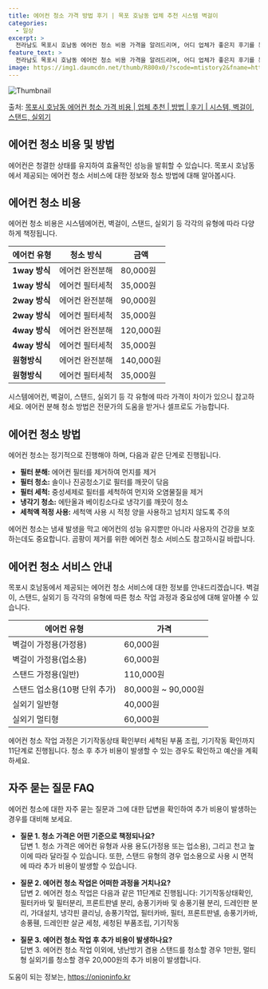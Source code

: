 ```yaml
---
title: 에어컨 청소 가격 방법 후기 | 목포 호남동 업체 추천 시스템 벽걸이
categories:
  - 일상
excerpt: >
  전라남도 목포시 호남동 에어컨 청소 비용 가격을 알려드리며, 어디 업체가 좋은지 후기를 통해 알아보겠습니다. 현재 글에서는 시스템, 벽걸이, 스탠드, 실외기 각각에 대해 청소 비용이 나와 있으니 참고하시면 되겠습니다. 에어컨 분해 청소 방법 보기 👈 클릭셀프 에어컨 청소 방법 보기👈 클릭목포시 호남동 에어컨 청소 비용시스템에어컨 방식클리닝방식금액1way 방식에어컨 완전분해80,000원1way 방식에어컨 필터세척35,000원2way 방식에어컨 완전분해90,000원2way 방식에어컨 필터세척35,000원4way 방식에어컨 완전분해120,000원4way 방식에어컨 필터세척35,000원원형방식에어컨 완전분해140,000원원형방식에어컨 필터세척35,000원에어컨 청소 견적 샘플 보기 👈 클릭에어컨 냄새의 원인에어..
feature_text: >
  전라남도 목포시 호남동 에어컨 청소 비용 가격을 알려드리며, 어디 업체가 좋은지 후기를 통해 알아보겠습니다. 현재 글에서는 시스템, 벽걸이, 스탠드, 실외기 각각에 대해 청소 비용이 나와 있으니 참고하시면 되겠습니다. 에어컨 분해 청소 방법 보기 👈 클릭셀프 에어컨 청소 방법 보기👈 클릭목포시 호남동 에어컨 청소 비용시스템에어컨 방식클리닝방식금액1way 방식에어컨 완전분해80,000원1way 방식에어컨 필터세척35,000원2way 방식에어컨 완전분해90,000원2way 방식에어컨 필터세척35,000원4way 방식에어컨 완전분해120,000원4way 방식에어컨 필터세척35,000원원형방식에어컨 완전분해140,000원원형방식에어컨 필터세척35,000원에어컨 청소 견적 샘플 보기 👈 클릭에어컨 냄새의 원인에어..
image: https://img1.daumcdn.net/thumb/R800x0/?scode=mtistory2&fname=https%3A%2F%2Fblog.kakaocdn.net%2Fdn%2FPKvXC%2FbtsHw6xHW8u%2FkI2VEKmevliFoOSKJ0YMkK%2Fimg.webp
---
```


![Thumbnail](https://img1.daumcdn.net/thumb/R800x0/?scode=mtistory2&fname=https%3A%2F%2Fblog.kakaocdn.net%2Fdn%2FPKvXC%2FbtsHw6xHW8u%2FkI2VEKmevliFoOSKJ0YMkK%2Fimg.webp)

<p>출처: <a href="https://onioninfo.kr/entry/%EB%AA%A9%ED%8F%AC%EC%8B%9C-%ED%98%B8%EB%82%A8%EB%8F%99-%EC%97%90%EC%96%B4%EC%BB%A8-%EC%B2%AD%EC%86%8C-%EA%B0%80%EA%B2%A9-%EB%B9%84%EC%9A%A9-%EC%97%85%EC%B2%B4-%EC%B6%94%EC%B2%9C-%EB%B0%A9%EB%B2%95-%ED%9B%84%EA%B8%B0-%EC%8B%9C%EC%8A%A4%ED%85%9C-%EB%B2%BD%EA%B1%B8%EC%9D%B4-%EC%8A%A4%ED%83%A0%EB%93%9C-%EC%8B%A4%EC%99%B8%EA%B8%B0" rel="dofollow">목포시 호남동 에어컨 청소 가격 비용 | 업체 추천 | 방법 | 후기 | 시스템, 벽걸이, 스탠드, 실외기</a> </p>

## 에어컨 청소 비용 및 방법

에어컨은 청결한 상태를 유지하여 효율적인 성능을 발휘할 수 있습니다. 목포시 호남동에서 제공되는 에어컨 청소 서비스에 대한 정보와 청소
방법에 대해 알아봅시다.

## 에어컨 청소 비용

에어컨 청소 비용은 시스템에어컨, 벽걸이, 스탠드, 실외기 등 각각의 유형에 따라 다양하게 책정됩니다.

**에어컨 유형** | **청소 방식** | **금액**  
---|---|---  
**1way 방식** | 에어컨 완전분해 | 80,000원  
**1way 방식** | 에어컨 필터세척 | 35,000원  
**2way 방식** | 에어컨 완전분해 | 90,000원  
**2way 방식** | 에어컨 필터세척 | 35,000원  
**4way 방식** | 에어컨 완전분해 | 120,000원  
**4way 방식** | 에어컨 필터세척 | 35,000원  
**원형방식** | 에어컨 완전분해 | 140,000원  
**원형방식** | 에어컨 필터세척 | 35,000원  
  
시스템에어컨, 벽걸이, 스탠드, 실외기 등 각 유형에 따라 가격이 차이가 있으니 참고하세요. 에어컨 분해 청소 방법은 전문가의 도움을 받거나
셀프로도 가능합니다.

## 에어컨 청소 방법

에어컨 청소는 정기적으로 진행해야 하며, 다음과 같은 단계로 진행됩니다.

  * **필터 분해:** 에어컨 필터를 제거하여 먼지를 제거
  * **필터 청소:** 솔이나 진공청소기로 필터를 깨끗이 닦음
  * **필터 세척:** 중성세제로 필터를 세척하여 먼지와 오염물질을 제거
  * **냉각기 청소:** 에탄올과 베이킹소다로 냉각기를 깨끗이 청소
  * **세척액 적정 사용:** 세척액 사용 시 적정 양을 사용하고 넘치지 않도록 주의

에어컨 청소는 냄새 발생을 막고 에어컨의 성능 유지뿐만 아니라 사용자의 건강을 보호하는데도 중요합니다. 곰팡이 제거를 위한 에어컨 청소
서비스도 참고하시길 바랍니다.

## 에어컨 청소 서비스 안내

목포시 호남동에서 제공되는 에어컨 청소 서비스에 대한 정보를 안내드리겠습니다. 벽걸이, 스탠드, 실외기 등 각각의 유형에 따른 청소 작업
과정과 중요성에 대해 알아볼 수 있습니다.

**에어컨 유형** | **가격**  
---|---  
벽걸이 가정용(가정용) | 60,000원  
벽걸이 가정용(업소용) | 60,000원  
스탠드 가정용(일반) | 110,000원  
스탠드 업소용(10평 단위 추가) | 80,000원 ~ 90,000원  
실외기 일반형 | 40,000원  
실외기 멀티형 | 60,000원  
  
에어컨 청소 작업 과정은 기기작동상태 확인부터 세척된 부품 조립, 기기작동 확인까지 11단계로 진행됩니다. 청소 후 추가 비용이 발생할 수
있는 경우도 확인하고 예산을 계획하세요.

## 자주 묻는 질문 FAQ

에어컨 청소에 대한 자주 묻는 질문과 그에 대한 답변을 확인하여 추가 비용이 발생하는 경우를 대비해 보세요.

  * **질문 1. 청소 가격은 어떤 기준으로 책정되나요?**  
답변 1. 청소 가격은 에어컨 유형과 사용 용도(가정용 또는 업소용), 그리고 천고 높이에 따라 달라질 수 있습니다. 또한, 스탠드 유형의
경우 업소용으로 사용 시 면적에 따라 추가 비용이 발생할 수 있습니다.

  * **질문 2. 에어컨 청소 작업은 어떠한 과정을 거치나요?**  
답변 2. 에어컨 청소 작업은 다음과 같은 11단계로 진행됩니다: 기기작동상태확인, 필터카바 및 필터분리, 프론트판넬 분리, 송풍기카바 및
송풍기휀 분리, 드레인판 분리, 가대설치, 냉각핀 클리닝, 송풍기작업, 필터카바, 필터, 프론트판넬, 송풍기카바, 송풍휀, 드레인판 살균
세청, 세청된 부품조립, 기기작동

  * **질문 3. 에어컨 청소 작업 후 추가 비용이 발생하나요?**  
답변 3. 에어컨 청소 작업 이외에, 냉난방기 겸용 스탠드를 청소할 경우 1만원, 멀티형 실외기를 청소할 경우 20,000원의 추가 비용이
발생합니다.

 

도움이 되는 정보는, <a href="https://onioninfo.kr" rel="dofollow">https://onioninfo.kr</a>


